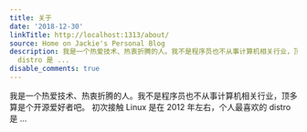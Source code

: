 ```yaml
---
title: 关于
date: '2018-12-30'
linkTitle: http://localhost:1313/about/
source: Home on Jackie's Personal Blog
description: 我是一个热爱技术、热衷折腾的人。我不是程序员也不从事计算机相关行业，顶多算是个开源爱好者吧。 初次接触 Linux 是在 2012 年左右，个人最喜欢的
  distro 是 ...
disable_comments: true
---
```

我是一个热爱技术、热衷折腾的人。我不是程序员也不从事计算机相关行业，顶多算是个开源爱好者吧。 初次接触 Linux 是在 2012 年左右，个人最喜欢的 distro 是 ...